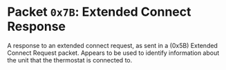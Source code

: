 # Packet `0x7B`: Extended Connect Response

A response to an extended connect request, as sent in a (0x5B) Extended Connect Request packet. Appears to be used to 
identify information about the unit that the thermostat is connected to.